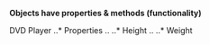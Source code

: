 **Objects have properties & methods (functionality)**

DVD Player
..* Properties
.. ..* Height
.. ..* Weight